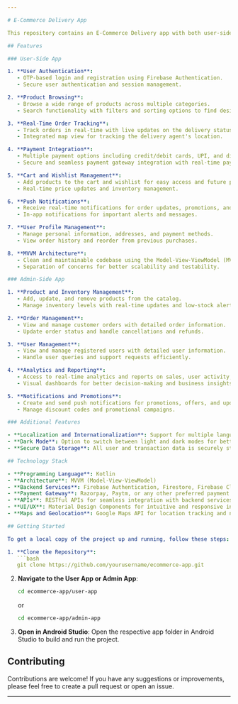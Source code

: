 ```yaml
---

# E-Commerce Delivery App

This repository contains an E-Commerce Delivery app with both user-side and admin-side applications. The app is designed to provide a seamless and efficient experience for both customers and administrators, featuring a wide range of functionalities similar to popular delivery platforms.

## Features

### User-Side App

1. **User Authentication**:
   - OTP-based login and registration using Firebase Authentication.
   - Secure user authentication and session management.

2. **Product Browsing**:
   - Browse a wide range of products across multiple categories.
   - Search functionality with filters and sorting options to find desired products easily.

3. **Real-Time Order Tracking**:
   - Track orders in real-time with live updates on the delivery status.
   - Integrated map view for tracking the delivery agent's location.

4. **Payment Integration**:
   - Multiple payment options including credit/debit cards, UPI, and digital wallets.
   - Secure and seamless payment gateway integration with real-time payment status updates.

5. **Cart and Wishlist Management**:
   - Add products to the cart and wishlist for easy access and future purchases.
   - Real-time price updates and inventory management.

6. **Push Notifications**:
   - Receive real-time notifications for order updates, promotions, and discounts.
   - In-app notifications for important alerts and messages.

7. **User Profile Management**:
   - Manage personal information, addresses, and payment methods.
   - View order history and reorder from previous purchases.

8. **MVVM Architecture**:
   - Clean and maintainable codebase using the Model-View-ViewModel (MVVM) architecture pattern.
   - Separation of concerns for better scalability and testability.

### Admin-Side App

1. **Product and Inventory Management**:
   - Add, update, and remove products from the catalog.
   - Manage inventory levels with real-time updates and low-stock alerts.

2. **Order Management**:
   - View and manage customer orders with detailed order information.
   - Update order status and handle cancellations and refunds.

3. **User Management**:
   - View and manage registered users with detailed user information.
   - Handle user queries and support requests efficiently.

4. **Analytics and Reporting**:
   - Access to real-time analytics and reports on sales, user activity, and inventory.
   - Visual dashboards for better decision-making and business insights.

5. **Notifications and Promotions**:
   - Create and send push notifications for promotions, offers, and updates.
   - Manage discount codes and promotional campaigns.

### Additional Features

- **Localization and Internationalization**: Support for multiple languages and currencies for a wider reach.
- **Dark Mode**: Option to switch between light and dark modes for better user experience.
- **Secure Data Storage**: All user and transaction data is securely stored and encrypted.

## Technology Stack

- **Programming Language**: Kotlin
- **Architecture**: MVVM (Model-View-ViewModel)
- **Backend Services**: Firebase Authentication, Firestore, Firebase Cloud Messaging
- **Payment Gateway**: Razorpay, Paytm, or any other preferred payment provider
- **APIs**: RESTful APIs for seamless integration with backend services
- **UI/UX**: Material Design Components for intuitive and responsive interfaces
- **Maps and Geolocation**: Google Maps API for location tracking and navigation

## Getting Started

To get a local copy of the project up and running, follow these steps:

1. **Clone the Repository**:
   ```bash
   git clone https://github.com/yourusername/ecommerce-app.git
   ```
2. **Navigate to the User App or Admin App**:
   ```bash
   cd ecommerce-app/user-app
   ```
   or
   ```bash
   cd ecommerce-app/admin-app
   ```
3. **Open in Android Studio**:
   Open the respective app folder in Android Studio to build and run the project.

## Contributing

Contributions are welcome! If you have any suggestions or improvements, please feel free to create a pull request or open an issue.


---
```

